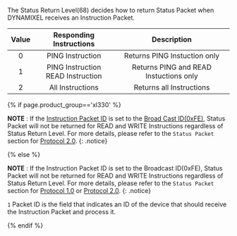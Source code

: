 The Status Return Level(68) decides how to return Status Packet when DYNAMIXEL receives an Instruction Packet.

| Value |        Responding Instructions         |              Description               |
|:-----:|:--------------------------------------:|:--------------------------------------:|
|   0   |            PING Instruction            |      Returns PING Instuction only      |
|   1   | PING Instruction<br />READ Instruction | Returns PING and READ Instuctions only |
|   2   |            All Instructions            |        Returns all Instructions        |

{% if page.product_group=='xl330' %}

**NOTE** : If the [Instruction Packet ID](/docs/en/dxl/protocol2/) is set to the [Broad Cast ID(0xFE)](/docs/en/dxl/protocol2/#packet-id), Status Packet will not be returned for READ and WRITE Instructions regardless of Status Return Level. For more details, please refer to the `Status Packet` section for [Protocol 2.0].
{: .notice}

{% else %}

**NOTE** : If the Instruction Packet ID is set to the Broadcast ID(0xFE), Status Packet will not be returned for READ and WRITE Instructions regardless of Status Return Level. For more details, please refer to the `Status Packet` section for [Protocol 1.0] or [Protocol 2.0].
{: .notice}

`1` Packet ID is the field that indicates an ID of the device that should receive the Instruction Packet and process it.

{% endif %}

[Protocol 1.0]: /docs/en/dxl/protocol1/#status-packet
[Protocol 2.0]: /docs/en/dxl/protocol2/#status-packet
